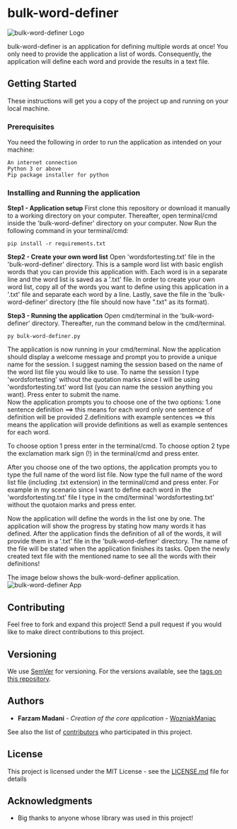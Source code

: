 # bulk-word-definer


![bulk-word-definer Logo](https://i.imgur.com/xNsnZlS.png)


bulk-word-definer is an application for defining multiple words at once! You only need to provide the application a list of words. Consequently, the application will define each word and provide the results in a text file.


## Getting Started

These instructions will get you a copy of the project up and running on your local machine.

### Prerequisites

You need the following in order to run the application as intended on your machine:

```
An internet connection
Python 3 or above
Pip package installer for python
```

### Installing and Running the application


**Step1 - Application setup**
First clone this repository or download it manually to a working directory on your computer.
Thereafter, open terminal/cmd inside the 'bulk-word-definer' directory on your computer.
Now Run the following command in your terminal/cmd:

```
pip install -r requirements.txt
```


**Step2 - Create your own word list** 
Open 'wordsfortesting.txt' file in the 'bulk-word-definer' directory. This is a sample word list with basic english words that you can provide this application with. Each word is in a separate line and the word list is saved as a '.txt' file.  In order to create your own word list, copy all of the words you want to define using this application in a '.txt' file and separate each word by a line. Lastly, save the file in the 'bulk-word-definer' directory (the file should now have ".txt" as its format). 




**Step3 - Running the application**
Open cmd/terminal in the 'bulk-word-definer' directory. Thereafter, run the command below in the cmd/terminal.

```
py bulk-word-definer.py
```

The application is now running in your cmd/terminal.
Now the application should display a welcome message and prompt you to provide a unique name for the session. I suggest naming the session based on the name of the word list file you would like to use. To name the session I type 'wordsfortesting' without the quotation marks since I will be using 'wordsfortesting.txt' word list (you can name the session anything you want). Press enter to submit the name.  
Now the application prompts you to choose one of the two options:
1.one sentence definition ==> this means for each word only one sentence of definition will be provided
2.definitions with example sentences ==> this means the application will provide definitions as well as example sentences for each word.

To choose option 1 press enter in the terminal/cmd. 
To choose option 2 type the exclamation mark sign (!) in the terminal/cmd and press enter.

After you choose one of the two options, the application prompts you to type the full name of the word list file. Now type the full name of the word list file (including .txt extension) in the terminal/cmd and press enter. For example in my scenario since I want to define each word in the 'wordsfortesting.txt' file I type in the cmd/terminal 'wordsfortesting.txt' without the quotaion marks and press enter. 

Now the application will define the words in the list one by one. The application will show the progress by stating how many words it has defined. After the application finds the definition of all of the words, it will provide them in a '.txt' file in the  'bulk-word-definer' directory. The name of the file will be stated when the application finishes its tasks.
Open the newly created text file with the mentioned name to see all the words with their definitions!

The image below shows the bulk-word-definer application.
![bulk-word-definer App](https://i.imgur.com/Q640cwm.png)


## Contributing

Feel free to fork and expand this project! Send a pull request if you would like to make direct contributions to this project.

## Versioning

We use [SemVer](http://semver.org/) for versioning. For the versions available, see the [tags on this repository](https://github.com/WozniakManiac/bulk-word-definer/releases). 

## Authors

* **Farzam Madani** - *Creation of the core application* - [WozniakManiac](https://github.com/WozniakManiac)

See also the list of [contributors](https://github.com/WozniakManiac/bulk-word-definer/contributors) who participated in this project.

## License

This project is licensed under the MIT License - see the [LICENSE.md](https://github.com/WozniakManiac/bulk-word-definer/blob/master/LICENSE) file for details

## Acknowledgments

* Big thanks to anyone whose library was used in this project!
